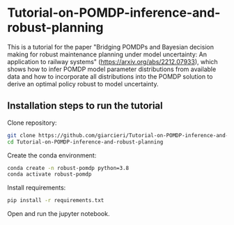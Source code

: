 # Tutorial-on-POMDP-inference-and-robust-planning

This is a tutorial for the paper "Bridging POMDPs and Bayesian decision making for robust maintenance planning under model uncertainty: An application to railway systems" (https://arxiv.org/abs/2212.07933), which shows how to infer POMDP model parameter distributions from available data and how to incorporate all distributions into the POMDP solution to derive an optimal policy robust to model uncertainty.

## Installation steps to run the tutorial

Clone repository:
```bash
git clone https://github.com/giarcieri/Tutorial-on-POMDP-inference-and-robust-planning.git
cd Tutorial-on-POMDP-inference-and-robust-planning
```
Create the conda environment:
```bash
conda create -n robust-pomdp python=3.8
conda activate robust-pomdp
```
Install requirements:
```bash
pip install -r requirements.txt
```
Open and run the jupyter notebook.
